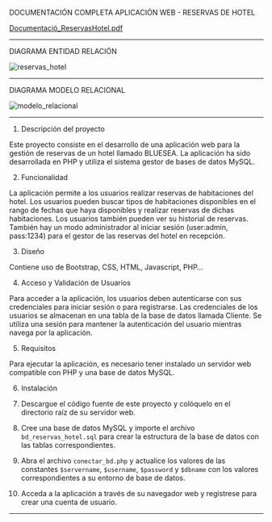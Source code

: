 
DOCUMENTACIÓN COMPLETA APLICACIÓN WEB - RESERVAS DE HOTEL

[Documentació_ReservasHotel.pdf](https://github.com/Ruxyen/project_m07/files/11302518/Documentacio_ReservasHotel.pdf)

---------------------------------------------------------------------------------------------------------------------------

DIAGRAMA ENTIDAD RELACIÓN

![reservas_hotel](https://user-images.githubusercontent.com/68253766/233811655-334ef60c-c3cf-4bbf-bf2d-861bd12886d2.png)

---------------------------------------------------------------------------------------------------------------------------

DIAGRAMA MODELO RELACIONAL

![modelo_relacional](https://user-images.githubusercontent.com/68253766/234491590-188e6c1a-6644-47b8-b574-779618091966.png)

---------------------------------------------------------------------------------------------------------------------------

1. Descripción del proyecto

Este proyecto consiste en el desarrollo de una aplicación web para la gestión de reservas de un hotel llamado BLUESEA. 
La aplicación ha sido desarrollada en PHP y utiliza el sistema gestor de bases de datos MySQL.

2. Funcionalidad

La aplicación permite a los usuarios realizar reservas de habitaciones del hotel. 
Los usuarios pueden buscar tipos de habitaciones disponibles en el rango de fechas que haya disponibles y realizar reservas de dichas habitaciones. 
Los usuarios también pueden ver su historial de reservas.
También hay un modo administrador al iniciar sesión (user:admin, pass:1234) para el gestor de las reservas del hotel en recepción.

3. Diseño

Contiene uso de Bootstrap, CSS, HTML, Javascript, PHP…

4. Acceso y Validación de Usuarios

Para acceder a la aplicación, los usuarios deben autenticarse con sus credenciales para iniciar sesión o para registrarse. 
Las credenciales de los usuarios se almacenan en una tabla de la base de datos llamada Cliente. 
Se utiliza una sesión para mantener la autenticación del usuario mientras navega por la aplicación.

5. Requisitos

Para ejecutar la aplicación, es necesario tener instalado un servidor web compatible con PHP y una base de datos MySQL.

6. Instalación

1. Descargue el código fuente de este proyecto y colóquelo en el directorio raíz de su servidor web.
2. Cree una base de datos MySQL y importe el archivo `bd_reservas_hotel.sql` para crear la estructura de la base de datos con las tablas correspondientes.
3. Abra el archivo `conectar_bd.php` y actualice los valores de las constantes `$servername`, `$username`, `$password` y `$dbname` con los valores correspondientes a su entorno de base de datos.
4. Acceda a la aplicación a través de su navegador web y regístrese para crear una cuenta de usuario. 

---------------------------------------------------------------------------------------------------------------------------


